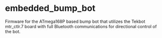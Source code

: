 # embedded_bump_bot
Firmware for the ATmega168P based bump bot that utilizes the Tekbot mtr_ctlr.7 board with full Bluetooth communications for directional control of the bot.
